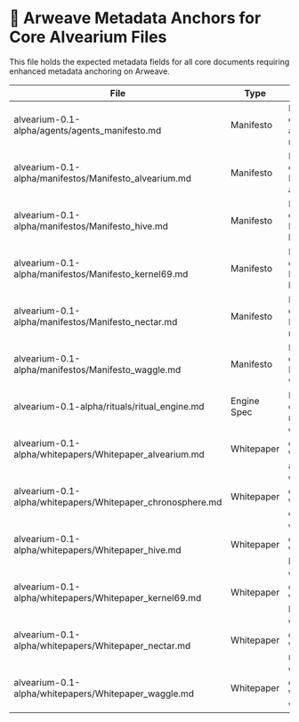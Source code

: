 # 🧾 Arweave Metadata Anchors for Core Alvearium Files

This file holds the expected metadata fields for all core documents requiring enhanced metadata anchoring on Arweave.

| File | Type | Description | Suggested ArNS | Metadata Tx ID | Data Tx ID |
|------|------|-------------|----------------|----------------|-------------|
| alvearium-0.1-alpha/agents/agents_manifesto.md | Manifesto | Manifesto document for agents manifesto | `alvearium-0_1-alpha_agents_agents_manifesto_md` | `9gGh6o3xtVTJvri76-AozmMpE3EKbdhWazh35npZ4SM` | `RIydR85FtipfqdrHmE43HbIjK8zmy0zsDQH36hrp8FA` |
| alvearium-0.1-alpha/manifestos/Manifesto_alvearium.md | Manifesto | Manifesto document for Manifesto alvearium | `alvearium-0_1-alpha_manifestos_manifesto_alvearium_md` | `c_ZmQUMiAxNpQF2RrxBMAUtuKuf0Qtq5a0BiRUtAuXg` | `58l1NtS2Rjyqrhq1wqBHlkRLo5W7yH1eEEjjUzYQCds` |
| alvearium-0.1-alpha/manifestos/Manifesto_hive.md | Manifesto | Manifesto document for Manifesto hive | `alvearium-0_1-alpha_manifestos_manifesto_hive_md` | `NvzG8T8CAs8atJhSrncHGs5hXAt_TgOk7ZFLtBby1_8` | `q7OlUNyZ6COXJqWQ-q_ySvaKj4aJjIxIb7FVJFRL8nU` |
| alvearium-0.1-alpha/manifestos/Manifesto_kernel69.md | Manifesto | Manifesto document for Manifesto kernel69 | `alvearium-0_1-alpha_manifestos_manifesto_kernel69_md` | `Uenvog0JJFN-0An5p2v0yxXthaZRXZ3xWiE5ofoFz3M` | `YlJtpdfETUdYhzw8oZhzLeOWaiQJp6K1mBAwMyx6GP8` |
| alvearium-0.1-alpha/manifestos/Manifesto_nectar.md | Manifesto | Manifesto document for Manifesto nectar | `alvearium-0_1-alpha_manifestos_manifesto_nectar_md` | `L0fbB87FNumxULgzW4sq6T9LQo8DxZFwS2bJzYhZs8o` | `M9ONOV_fpNT37lWUaioTQypsnIsbA2fOo5wqC7nrTPo` |
| alvearium-0.1-alpha/manifestos/Manifesto_waggle.md | Manifesto | Manifesto document for Manifesto waggle | `alvearium-0_1-alpha_manifestos_manifesto_waggle_md` | `HzcuwFvms6FjXEm39qh4W9umzRjZiCMp1c1eojJAeXk` | `A9SsNVres3YvLPn7qNTjjGtroU6MXgA4NSMxwQMdTc0` |
| alvearium-0.1-alpha/rituals/ritual_engine.md | Engine Spec | Engine Spec document for ritual engine | `alvearium-0_1-alpha_rituals_ritual_engine_md` | `JPgXEci-Lyuew5k-SUwiMrJKRFilvvQlqNnYdCmLEQg` | `h4_dO0j749N1lCjD8L-cDri_Uf6EWPTKh6OlQh0bU2A` |
| alvearium-0.1-alpha/whitepapers/Whitepaper_alvearium.md | Whitepaper | Whitepaper document for Whitepaper alvearium | `alvearium-0_1-alpha_whitepapers_whitepaper_alvearium_md` | `h2xSP8o2WInX8EwWsnuemlJb-KKEPHdrptKe0ZGBwhA` | `eRFYp5yniCH3Ah4gzCrlMqkqcTH4WdK9JLAJs6JZCms` |
| alvearium-0.1-alpha/whitepapers/Whitepaper_chronosphere.md | Whitepaper | Whitepaper document for Whitepaper chronosphere | `alvearium-0_1-alpha_whitepapers_whitepaper_chronosphere_md` | `rgWxRGEjfKiXr5CGJbuTQoKOzizZ_5UpqbiqS07kwEU` | `jxBUklR3GoBDZxqBjnO6eL1Q25LAuCraszaS4FXwG2Q` |
| alvearium-0.1-alpha/whitepapers/Whitepaper_hive.md | Whitepaper | Whitepaper document for Whitepaper hive | `alvearium-0_1-alpha_whitepapers_whitepaper_hive_md` | `HPxAg0Zn3GIVyfdZ2JLGV8_4cMV4hzd5jBnx4r4QwX8` | `AgfE3dQBOi-9dfByLVQ4PptJK2vhnIGSOGUI0htlIss` |
| alvearium-0.1-alpha/whitepapers/Whitepaper_kernel69.md | Whitepaper | Whitepaper document for Whitepaper kernel69 | `alvearium-0_1-alpha_whitepapers_whitepaper_kernel69_md` | `mbBEzbfo72DkrWPMpDqjmQTmIAJ6GmHHeOKKJnCQ7zI` | `zp5hcyEhmXRlABdbwVJtlcNPpCwdHYJa4TRwQdzeSKE` |
| alvearium-0.1-alpha/whitepapers/Whitepaper_nectar.md | Whitepaper | Whitepaper document for Whitepaper nectar | `alvearium-0_1-alpha_whitepapers_whitepaper_nectar_md` | `ECaPueDFHQoG0kX4V0SqflKAof5JJMeg3-YdS8Y89vk` | `6e70MgTLuzVFma7yBtLqncNvqembt_gI55NA3Uo7AS8` |
| alvearium-0.1-alpha/whitepapers/Whitepaper_waggle.md | Whitepaper | Whitepaper document for Whitepaper waggle | `alvearium-0_1-alpha_whitepapers_whitepaper_waggle_md` | `9vC0tf7SehLjNPLERJ992VJvmyswLuTVTU_EV7dfORU` | `I5OMMjw4IBKZgw5F5aBAB1GLLUZkmGScxIVS8fD2iqU` |
